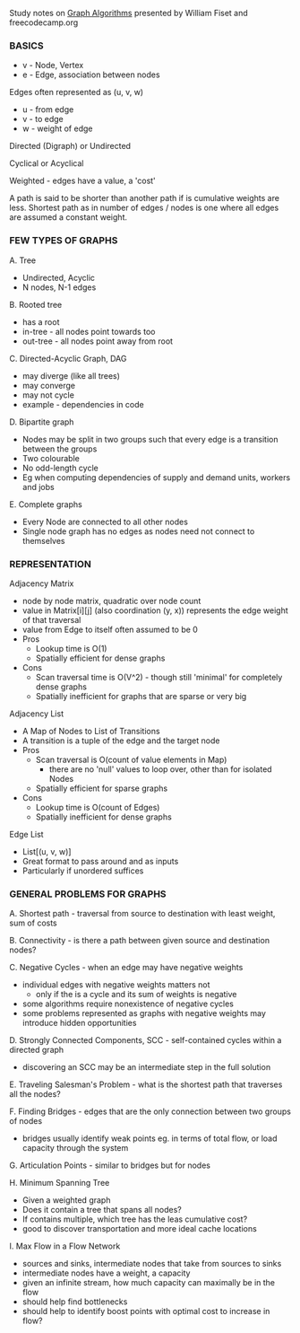 Study notes on [Graph Algorithms](https://www.youtube.com/watch?v=09_LlHjoEiY&list=WL&index=2) presented by William Fiset and freecodecamp.org

### BASICS

- v - Node, Vertex
- e - Edge, association between nodes

Edges often represented as (u, v, w)
- u - from edge
- v - to edge
- w - weight of edge

Directed (Digraph) or Undirected

Cyclical or Acyclical

Weighted - edges have a value, a 'cost'

A path is said to be shorter than another path if is cumulative weights are less. Shortest path as in number of edges / nodes is one where all edges are assumed a constant weight.


### FEW TYPES OF GRAPHS

A. Tree
- Undirected, Acyclic
- N nodes, N-1 edges

B. Rooted tree
- has a root
- in-tree - all nodes point towards too
- out-tree - all nodes point away from root

C. Directed-Acyclic Graph, DAG
- may diverge (like all trees)
- may converge
- may not cycle
- example - dependencies in code

D. Bipartite graph
- Nodes may be split in two groups such that every edge is a transition between the groups
- Two colourable
- No odd-length cycle
- Eg when computing dependencies of supply and demand units, workers and jobs

E. Complete graphs
- Every Node are connected to all other nodes
- Single node graph has no edges as nodes need not connect to themselves


### REPRESENTATION

Adjacency Matrix
- node by node matrix, quadratic over node count
- value in Matrix[i][j] (also coordination (y, x)) represents the edge weight of that traversal
- value from Edge to itself often assumed to be 0
- Pros
    - Lookup time is O(1)
    - Spatially efficient for dense graphs
- Cons
    - Scan traversal time is O(V^2) - though still 'minimal' for completely dense graphs
    - Spatially inefficient for graphs that are sparse or very big

Adjacency List
- A Map of Nodes to List of Transitions
- A transition is a tuple of the edge and the target node
- Pros
    - Scan traversal is O(count of value elements in Map)
        - there are no 'null' values to loop over, other than for isolated Nodes
    - Spatially efficient for sparse graphs
- Cons
    - Lookup time is O(count of Edges)
    - Spatially inefficient for dense graphs

Edge List
- List[(u, v, w)]
- Great format to pass around and as inputs
- Particularly if unordered suffices


### GENERAL PROBLEMS FOR GRAPHS

A. Shortest path - traversal from source to destination with least weight, sum of costs

B. Connectivity - is there a path between given source and destination nodes?

C. Negative Cycles - when an edge may have negative weights
- individual edges with negative weights matters not
    - only if the is a cycle and its sum of weights is negative
- some algorithms require nonexistence of negative cycles
- some problems represented as graphs with negative weights may introduce hidden opportunities

D. Strongly Connected Components, SCC -  self-contained cycles within a directed graph
- discovering an SCC may be an intermediate step in the full solution

E. Traveling Salesman's Problem - what is the shortest path that traverses all the nodes?

F. Finding Bridges - edges that are the only connection between two groups of nodes
- bridges usually identify weak points eg. in terms of total flow, or load capacity through the system

G. Articulation Points - similar to bridges but for nodes

H. Minimum Spanning Tree
- Given a weighted graph
- Does it contain a tree that spans all nodes?
- If contains multiple, which tree has the leas cumulative cost?
- good to discover transportation and more ideal cache locations

I. Max Flow in a Flow Network
- sources and sinks, intermediate nodes that take from sources to sinks
- intermediate nodes have a weight, a capacity
- given an infinite stream, how much capacity can maximally be in the flow
- should help find bottlenecks
- should help to identify boost points with optimal cost to increase in flow?
